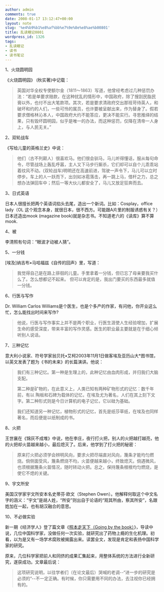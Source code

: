 ```yaml
---
author: admin
comments: true
date: 2008-01-17 13:12:47+00:00
layout: note
slug: '%e4%b9%b1%e8%af%bb%e7%9e%8e%e8%ae%b00801'
title: 乱读瞎记0801
wordpress_id: 1326
tags:
- 乱读瞎记
- 读书
- 读书笔记
---
```


1、火烧圆明园

《火烧圆明园》 (秋实著)中记载：　





<blockquote>英国对华全权专使额尔金（1811～1863）写道，他曾经考虑过几种惩罚办法：“若是单要求赔款，在这种扰乱的情形中，中国政府，除了搜刮民脂民膏以外，也付不出大笔款项。其次，若是要求清政府交出那班苛待英人，和破坏和约的人们，一些可怜的属员，也许要被呈献出来，作为替身了。假若要求僧格林沁本人，中国政府大约不能答应，更决不能实行。寻思推绎的结果，只有毁坏圆明园，似乎是唯一的办法，而这种惩罚，仅降在清帝一人身上，与人民无关。”</blockquote>





2、双轮战车

《写给儿童的英格兰史》中说：





<blockquote>他们（古不列颠人）很喜欢马。他们很会驯马，马儿听得懂话，服从每句命令，尽管战场上轰乱呼嚣，主人又下马步行厮杀，它们却可以自个儿乖乖站着纹风不动。(双轮战车)明明还在高速前进，驾驶一声令下，马儿可以立时停步。车上的人一跃而下，出剑如冰雹落击，再一跳上马，借杆之力，总之想办法弹回车中；然后一等大伙儿都安全了，马儿又放足狂奔而去。</blockquote>





3、日式英语

日本人很擅长把两个英语词掐头去尾，造出一个新词。比如：Cosplay，office lady（OL 这个观念本身，就很日本，很不西方。可能跟A片里的制服诱惑有关？）日本还造出mook (magazine book)就是杂志书。不知道老六的《读库》算不算mook.

4、被

李清照有句词：“眼波才动被人猜”。

5、一分钱

[埃及]纳吉布•马哈福兹《自传的回声》里，写道：





<blockquote>我觉得自己是在路上徘徊的儿童。手里拿着一分钱，但已忘了母亲要我买什么了。怎么想都记不起来。 但可以肯定的是，我出门要买的东西最多就值一分钱。</blockquote>





6、行医与写作

Dr. William Carlos Williams是个医生，也是个多产的作家，有问他，你开业这么忙，怎么能找出时间来写作? 





<blockquote>他说，行医与写作事实上并不是两个职业，行医生涯使人生经验增加，扩展生命的感受深度，带来丰富的写作灵感。医生的职业最主要就是在于细心倾听别人说话。</blockquote>





7、三种记忆

意大利小说家、符号学家翁贝托•艾柯2003年11月1日做客埃及亚历山大*图书馆，以英文发表了题为《书的未来》的长篇演讲。他说：





<blockquote>我们有三种记忆。第一种是生理上的，此种记忆由血肉形成，并归我们大脑支配。

第二种是矿物的，在此意义上，人类已知有两种矿物形式的记忆：数千年前，有以 陶板和石碑为载体的记忆，在埃及尤为著名，人们在其上刻下文字。第二种形式则是今日计算机的电子记忆，它以硅为基础。

我们还知道另一种记忆，植物形式的记忆，首先是纸莎草纸，在埃及也同样著名，而后便是以纸制成的书。</blockquote>





8、火把

王世襄在《锦灰不成堆》中说，他在李庄，夜行打火把，别人的火把越打越亮，他的火把却火苗越来越小，最后熄灭了。后来，他学到了打火把的秘密：





<blockquote>原来打火把必须学会辨明风向，要求火把尽端直对风向，篾条才能均匀燃烧。倘侧面受风，篾条燃烧不均，火苗便越来越小，终致熄灭。倘遇微风，也须根据篾条火苗情况，随时转动火把。总之，保持篾条根根均匀燃烧，是使它不熄的关键。</blockquote>





9、宇文所安

美国汉学家宇文所安本名史蒂芬‧欧文（Stephen Owen）。他解释何取这个中文名字的涵义：“宇文”是胡人姓，“所安”则出自于论语的“观其所由，察其所安”，名跟姓加在一起，也有胡汉融合的意思。

10、不必做实验

新一期《经济学人》登了篇文章《[照本走天下（Going by the book）](http://www.economist.com/science/displaystory.cfm?story_id=10493159)》，导读中说，几位中国科学家，没做任何一次实验，就研究出了药物上瘾的生化机理。初看，以为是又有一场学术腐败被揭露出来。读罢全文，发现是肯定和表扬中国科学家的研究。

原来，几位科学家把前人和同侪的成果汇集起来，用整体系统的方法进行全新研究，遂获成功。文章最后说：





<blockquote>这项研究说明，以往学者们（在论文最后）哭喊的老调--“进一步的研究是必须的”--不一定正确。有时候，你只需要用不同的办法，去注视你已经拥有的。</blockquote>




